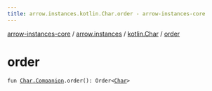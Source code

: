 ```yaml
---
title: arrow.instances.kotlin.Char.order - arrow-instances-core
---
```


[arrow-instances-core](../../index.html) / [arrow.instances](../index.html) / [kotlin.Char](index.html) / [order](./order.html)

# order

`fun `[`Char.Companion`](https://kotlinlang.org/api/latest/jvm/stdlib/kotlin/-char/-companion/index.html)`.order(): Order<`[`Char`](https://kotlinlang.org/api/latest/jvm/stdlib/kotlin/-char/index.html)`>`